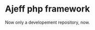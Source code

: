 Ajeff php framework
===================================================================

Now only a developement repository, now.
